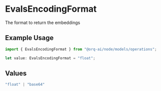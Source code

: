 # EvalsEncodingFormat

The format to return the embeddings

## Example Usage

```typescript
import { EvalsEncodingFormat } from "@orq-ai/node/models/operations";

let value: EvalsEncodingFormat = "float";
```

## Values

```typescript
"float" | "base64"
```